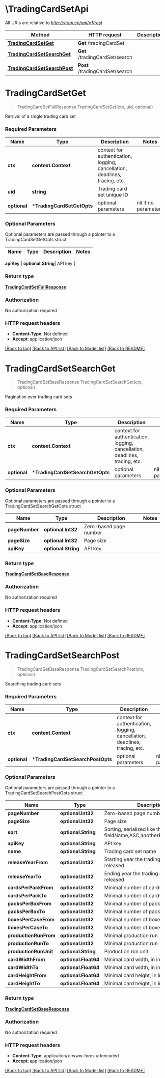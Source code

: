 # \TradingCardSetApi

All URIs are relative to *http://stapi.co/api/v1/rest*

Method | HTTP request | Description
------------- | ------------- | -------------
[**TradingCardSetGet**](TradingCardSetApi.md#TradingCardSetGet) | **Get** /tradingCardSet | 
[**TradingCardSetSearchGet**](TradingCardSetApi.md#TradingCardSetSearchGet) | **Get** /tradingCardSet/search | 
[**TradingCardSetSearchPost**](TradingCardSetApi.md#TradingCardSetSearchPost) | **Post** /tradingCardSet/search | 


# **TradingCardSetGet**
> TradingCardSetFullResponse TradingCardSetGet(ctx, uid, optional)


Retrival of a single trading card set

### Required Parameters

Name | Type | Description  | Notes
------------- | ------------- | ------------- | -------------
 **ctx** | **context.Context** | context for authentication, logging, cancellation, deadlines, tracing, etc.
  **uid** | **string**| Trading card set unique ID | 
 **optional** | ***TradingCardSetGetOpts** | optional parameters | nil if no parameters

### Optional Parameters
Optional parameters are passed through a pointer to a TradingCardSetGetOpts struct

Name | Type | Description  | Notes
------------- | ------------- | ------------- | -------------

 **apiKey** | **optional.String**| API key | 

### Return type

[**TradingCardSetFullResponse**](TradingCardSetFullResponse.md)

### Authorization

No authorization required

### HTTP request headers

 - **Content-Type**: Not defined
 - **Accept**: application/json

[[Back to top]](#) [[Back to API list]](../README.md#documentation-for-api-endpoints) [[Back to Model list]](../README.md#documentation-for-models) [[Back to README]](../README.md)

# **TradingCardSetSearchGet**
> TradingCardSetBaseResponse TradingCardSetSearchGet(ctx, optional)


Pagination over trading card sets

### Required Parameters

Name | Type | Description  | Notes
------------- | ------------- | ------------- | -------------
 **ctx** | **context.Context** | context for authentication, logging, cancellation, deadlines, tracing, etc.
 **optional** | ***TradingCardSetSearchGetOpts** | optional parameters | nil if no parameters

### Optional Parameters
Optional parameters are passed through a pointer to a TradingCardSetSearchGetOpts struct

Name | Type | Description  | Notes
------------- | ------------- | ------------- | -------------
 **pageNumber** | **optional.Int32**| Zero-based page number | 
 **pageSize** | **optional.Int32**| Page size | 
 **apiKey** | **optional.String**| API key | 

### Return type

[**TradingCardSetBaseResponse**](TradingCardSetBaseResponse.md)

### Authorization

No authorization required

### HTTP request headers

 - **Content-Type**: Not defined
 - **Accept**: application/json

[[Back to top]](#) [[Back to API list]](../README.md#documentation-for-api-endpoints) [[Back to Model list]](../README.md#documentation-for-models) [[Back to README]](../README.md)

# **TradingCardSetSearchPost**
> TradingCardSetBaseResponse TradingCardSetSearchPost(ctx, optional)


Searching trading card sets

### Required Parameters

Name | Type | Description  | Notes
------------- | ------------- | ------------- | -------------
 **ctx** | **context.Context** | context for authentication, logging, cancellation, deadlines, tracing, etc.
 **optional** | ***TradingCardSetSearchPostOpts** | optional parameters | nil if no parameters

### Optional Parameters
Optional parameters are passed through a pointer to a TradingCardSetSearchPostOpts struct

Name | Type | Description  | Notes
------------- | ------------- | ------------- | -------------
 **pageNumber** | **optional.Int32**| Zero-based page number | 
 **pageSize** | **optional.Int32**| Page size | 
 **sort** | **optional.String**| Sorting, serialized like this: fieldName,ASC;anotherFieldName,DESC | 
 **apiKey** | **optional.String**| API key | 
 **name** | **optional.String**| Trading card set name | 
 **releaseYearFrom** | **optional.Int32**| Starting year the trading card set was released | 
 **releaseYearTo** | **optional.Int32**| Ending year the trading card set was released | 
 **cardsPerPackFrom** | **optional.Int32**| Minimal number of cards per deck | 
 **cardsPerPackTo** | **optional.Int32**| Minimal number of cards per deck | 
 **packsPerBoxFrom** | **optional.Int32**| Minimal number of packs per box | 
 **packsPerBoxTo** | **optional.Int32**| Minimal number of packs per box | 
 **boxesPerCaseFrom** | **optional.Int32**| Minimal number of boxes per case | 
 **boxesPerCaseTo** | **optional.Int32**| Minimal number of boxes per case | 
 **productionRunFrom** | **optional.Int32**| Minimal production run | 
 **productionRunTo** | **optional.Int32**| Minimal production run | 
 **productionRunUnit** | **optional.String**| Production run unit | 
 **cardWidthFrom** | **optional.Float64**| Minimal card width, in inches | 
 **cardWidthTo** | **optional.Float64**| Minimal card width, in inches | 
 **cardHeightFrom** | **optional.Float64**| Minimal card height, in inches | 
 **cardHeightTo** | **optional.Float64**| Minimal card height, in inches | 

### Return type

[**TradingCardSetBaseResponse**](TradingCardSetBaseResponse.md)

### Authorization

No authorization required

### HTTP request headers

 - **Content-Type**: application/x-www-form-urlencoded
 - **Accept**: application/json

[[Back to top]](#) [[Back to API list]](../README.md#documentation-for-api-endpoints) [[Back to Model list]](../README.md#documentation-for-models) [[Back to README]](../README.md)

